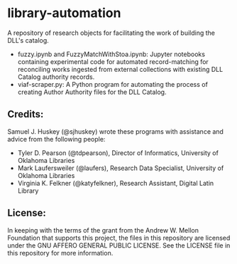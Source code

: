 # library-automation
A repository of research objects for facilitating the work of building the DLL's catalog. 

- fuzzy.ipynb and FuzzyMatchWithStoa.ipynb: Jupyter notebooks containing experimental code for automated record-matching for reconciling works ingested from external collections with existing DLL Catalog authority records.
- viaf-scraper.py: A Python program for automating the process of creating Author Authority files for the DLL Catalog.

##  Credits:

Samuel J. Huskey (@sjhuskey) wrote these programs with assistance and advice from the following people: 

- Tyler D. Pearson (@tdpearson), Director of Informatics, University of Oklahoma Libraries
- Mark Laufersweiler (@laufers), Research Data Specialist, University of Oklahoma Libraries
- Virginia K. Felkner (@katyfelkner), Research Assistant, Digital Latin Library

## License:
In keeping with the terms of the grant from the Andrew W. Mellon Foundation that supports this project, the files in this repository are licensed under the GNU AFFERO GENERAL PUBLIC LICENSE. See the LICENSE file in this repository for more information.
